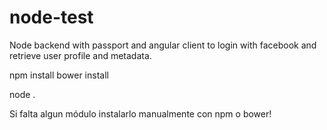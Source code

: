 # node-test
Node backend with passport and angular client to login with facebook and retrieve user profile and metadata.

npm install
bower install

node .

Si falta algun módulo instalarlo manualmente con npm o bower!
